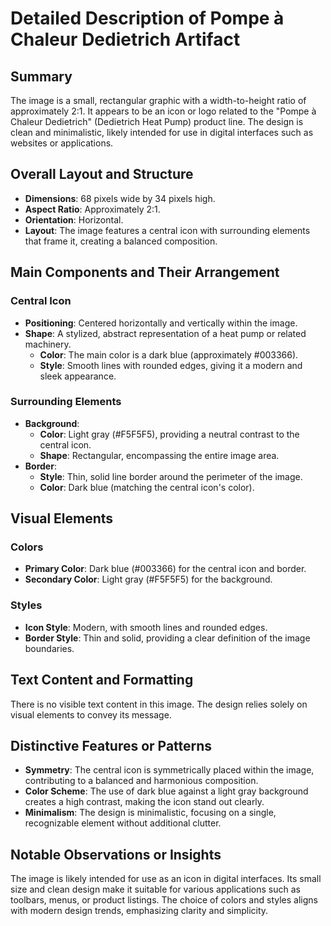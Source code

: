 # Detailed Description of Pompe à Chaleur Dedietrich Artifact

## Summary
The image is a small, rectangular graphic with a width-to-height ratio of approximately 2:1. It appears to be an icon or logo related to the "Pompe à Chaleur Dedietrich" (Dedietrich Heat Pump) product line. The design is clean and minimalistic, likely intended for use in digital interfaces such as websites or applications.

## Overall Layout and Structure
- **Dimensions**: 68 pixels wide by 34 pixels high.
- **Aspect Ratio**: Approximately 2:1.
- **Orientation**: Horizontal.
- **Layout**: The image features a central icon with surrounding elements that frame it, creating a balanced composition.

## Main Components and Their Arrangement

### Central Icon
- **Positioning**: Centered horizontally and vertically within the image.
- **Shape**: A stylized, abstract representation of a heat pump or related machinery.
  - **Color**: The main color is a dark blue (approximately #003366).
  - **Style**: Smooth lines with rounded edges, giving it a modern and sleek appearance.

### Surrounding Elements
- **Background**:
  - **Color**: Light gray (#F5F5F5), providing a neutral contrast to the central icon.
  - **Shape**: Rectangular, encompassing the entire image area.
- **Border**:
  - **Style**: Thin, solid line border around the perimeter of the image.
  - **Color**: Dark blue (matching the central icon's color).

## Visual Elements

### Colors
- **Primary Color**: Dark blue (#003366) for the central icon and border.
- **Secondary Color**: Light gray (#F5F5F5) for the background.

### Styles
- **Icon Style**: Modern, with smooth lines and rounded edges.
- **Border Style**: Thin and solid, providing a clear definition of the image boundaries.

## Text Content and Formatting

There is no visible text content in this image. The design relies solely on visual elements to convey its message.

## Distinctive Features or Patterns
- **Symmetry**: The central icon is symmetrically placed within the image, contributing to a balanced and harmonious composition.
- **Color Scheme**: The use of dark blue against a light gray background creates a high contrast, making the icon stand out clearly.
- **Minimalism**: The design is minimalistic, focusing on a single, recognizable element without additional clutter.

## Notable Observations or Insights
The image is likely intended for use as an icon in digital interfaces. Its small size and clean design make it suitable for various applications such as toolbars, menus, or product listings. The choice of colors and styles aligns with modern design trends, emphasizing clarity and simplicity.